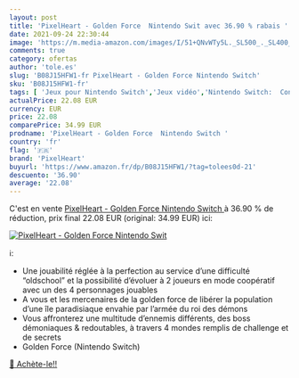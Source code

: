 ```yaml
---
layout: post
title: 'PixelHeart - Golden Force  Nintendo Swit avec 36.90 % rabais '
date: 2021-09-24 22:30:44
image: 'https://m.media-amazon.com/images/I/51+QNvWTy5L._SL500_._SL400_.jpg'
comments: true
category: ofertas
author: 'tole.es'
slug: 'B08J15HFW1-fr PixelHeart - Golden Force Nintendo Switch'
sku: 'B08J15HFW1-fr'
tags: [ 'Jeux pour Nintendo Switch','Jeux vidéo','Nintendo Switch:  Consoles, jeux et accessoires','pixelheart', ]
actualPrice: 22.08 EUR
currency: EUR
price: 22.08
comparePrice: 34.99 EUR
prodname: 'PixelHeart - Golden Force  Nintendo Switch '
country: 'fr'
flag: '🇫🇷'
brand: 'PixelHeart'
buyurl: 'https://www.amazon.fr/dp/B08J15HFW1/?tag=tolees0d-21'
descuento: '36.90'
average: '22.08'
---
```


C'est en vente [PixelHeart - Golden Force  Nintendo Switch ](https://www.amazon.fr/dp/B08J15HFW1/?tag=tolees0d-21)  à  36.90 % de réduction, prix final  22.08 EUR (original: 34.99 EUR) ici:

[![PixelHeart - Golden Force  Nintendo Swit](https://m.media-amazon.com/images/I/51+QNvWTy5L._SL500_._SL400_.jpg)](https://www.amazon.fr/dp/B08J15HFW1/?tag=tolees0d-21)

ℹ️:

- Une jouabilité réglée à la perfection au service d’une difficulté “oldschool” et la possibilité d’évoluer à 2 joueurs en mode coopératif avec un des 4 personnages jouables
- A vous et les mercenaires de la golden force de libérer la population d’une île paradisiaque envahie par l’armée du roi des démons
- Vous affronterez une multitude d’ennemis différents, des boss démoniaques & redoutables, à travers 4 mondes remplis de challenge et de secrets
- Golden Force (Nintendo Switch)

[🛒 Achète-le!!](https://www.amazon.fr/dp/B08J15HFW1/?tag=tolees0d-21)
